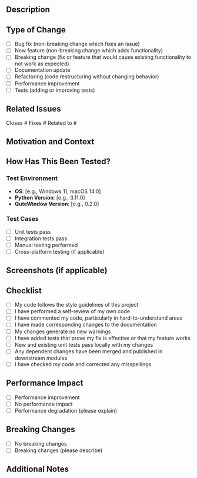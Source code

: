 ## Description
<!-- Describe your changes in detail -->

## Type of Change
- [ ] Bug fix (non-breaking change which fixes an issue)
- [ ] New feature (non-breaking change which adds functionality)
- [ ] Breaking change (fix or feature that would cause existing functionality to not work as expected)
- [ ] Documentation update
- [ ] Refactoring (code restructuring without changing behavior)
- [ ] Performance improvement
- [ ] Tests (adding or improving tests)

## Related Issues
<!-- Link to any related issues using GitHub syntax -->
Closes #
Fixes #
Related to #

## Motivation and Context
<!-- Why is this change required? What problem does it solve? -->
<!-- If it fixes an open issue, please link to the issue here. -->

## How Has This Been Tested?
<!-- Please describe in detail how you tested your changes. -->
<!-- Include details of your testing environment, and the tests you ran to -->
<!-- see how your change affects other areas of the code, etc. -->

### Test Environment
- **OS**: [e.g., Windows 11, macOS 14.0]
- **Python Version**: [e.g., 3.11.0]
- **QuteWindow Version**: [e.g., 0.2.0]

### Test Cases
- [ ] Unit tests pass
- [ ] Integration tests pass
- [ ] Manual testing performed
- [ ] Cross-platform testing (if applicable)

## Screenshots (if applicable)
<!-- If your changes include visual changes, add screenshots here -->

## Checklist
- [ ] My code follows the style guidelines of this project
- [ ] I have performed a self-review of my own code
- [ ] I have commented my code, particularly in hard-to-understand areas
- [ ] I have made corresponding changes to the documentation
- [ ] My changes generate no new warnings
- [ ] I have added tests that prove my fix is effective or that my feature works
- [ ] New and existing unit tests pass locally with my changes
- [ ] Any dependent changes have been merged and published in downstream modules
- [ ] I have checked my code and corrected any misspellings

## Performance Impact
<!-- Does this change improve or degrade performance? -->
- [ ] Performance improvement
- [ ] No performance impact
- [ ] Performance degradation (please explain)

## Breaking Changes
<!-- Does this change break existing functionality? -->
- [ ] No breaking changes
- [ ] Breaking changes (please describe)

## Additional Notes
<!-- Add any other information about the PR here -->
